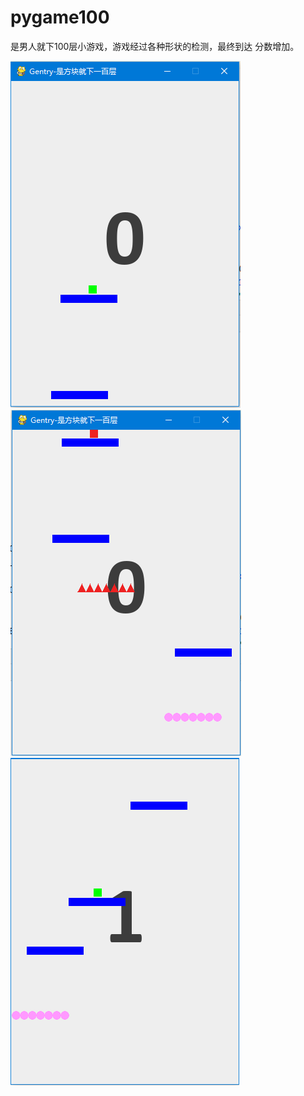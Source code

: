 # pygame100

是男人就下100层小游戏，游戏经过各种形状的检测，最终到达
分数增加。

![游戏截图1](image/1.png)
![游戏截图2](image/2.png)
![游戏截图3](image/3.png)